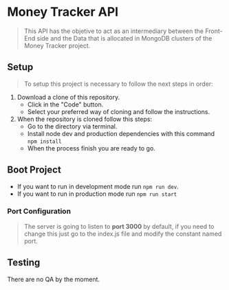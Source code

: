 # Money Tracker API

> This API has the objetive to act as an intermediary between the Front-End side and the Data that is allocated in MongoDB clusters of the Money Tracker project.

## Setup

> To setup this project is necessary to follow the next steps in order:

1. Download a clone of this repository.
   - Click in the "Code" button.
   - Select your preferred way of cloning and follow the instructions.
2. When the repository is cloned follow this steps:
   - Go to the directory via terminal.
   - Install node dev and production dependencies with this command `npm install`
   - When the process finish you are ready to go.

## Boot Project

- If you want to run in development mode run `npm run dev`.
- If you want to run in production mode run `npm run start`

### Port Configuration

> The server is going to listen to **port 3000** by default, if you
> need to change this just go to the index.js file and modify the constant named port.

## Testing

There are no QA by the moment.
